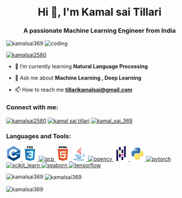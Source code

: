 <h1 align="center">Hi 👋, I'm Kamal sai Tillari</h1>
<h3 align="center">A passionate Machine Learning Engineer from India</h3>
<img align="right" alt="coding" width="400" src="https://media.licdn.com/dms/image/sync/D5627AQFdpwZ5DmRJow/articleshare-shrink_800/0/1711970569877?e=2147483647&v=beta&t=bfKIhksi5K0tlHTHvLAYWMSVpdCe-Oco-xZoS2sC9n4">
<p align="left"> <img src="https://komarev.com/ghpvc/?username=kamalsai369&label=Profile%20views&color=0e75b6&style=flat" alt="kamalsai369" /> </p>

<p align="left"> <a href="https://twitter.com/kamalsai2580" target="blank"><img src="https://img.shields.io/twitter/follow/kamalsai2580?logo=twitter&style=for-the-badge" alt="kamalsai2580" /></a> </p>

- 🌱 I’m currently learning **Natural Language Processing**

- 💬 Ask me about **Machine Learning , Deep Learning**

- 📫 How to reach me **tillarikamalsai@gmail.com**

<h3 align="left">Connect with me:</h3>
<p align="left">
<a href="https://twitter.com/kamalsai2580" target="blank"><img align="center" src="https://raw.githubusercontent.com/rahuldkjain/github-profile-readme-generator/master/src/images/icons/Social/twitter.svg" alt="kamalsai2580" height="30" width="40" /></a>
<a href="https://linkedin.com/in/kamal sai tillari" target="blank"><img align="center" src="https://raw.githubusercontent.com/rahuldkjain/github-profile-readme-generator/master/src/images/icons/Social/linked-in-alt.svg" alt="kamal sai tillari" height="30" width="40" /></a>
<a href="https://instagram.com/kamal_sai_369" target="blank"><img align="center" src="https://raw.githubusercontent.com/rahuldkjain/github-profile-readme-generator/master/src/images/icons/Social/instagram.svg" alt="kamal_sai_369" height="30" width="40" /></a>
</p>

<h3 align="left">Languages and Tools:</h3>
<p align="left"> <a href="https://www.w3schools.com/cpp/" target="_blank" rel="noreferrer"> <img src="https://raw.githubusercontent.com/devicons/devicon/master/icons/cplusplus/cplusplus-original.svg" alt="cplusplus" width="40" height="40"/> </a> <a href="https://www.w3schools.com/css/" target="_blank" rel="noreferrer"> <img src="https://raw.githubusercontent.com/devicons/devicon/master/icons/css3/css3-original-wordmark.svg" alt="css3" width="40" height="40"/> </a> <a href="https://cloud.google.com" target="_blank" rel="noreferrer"> <img src="https://www.vectorlogo.zone/logos/google_cloud/google_cloud-icon.svg" alt="gcp" width="40" height="40"/> </a> <a href="https://www.w3.org/html/" target="_blank" rel="noreferrer"> <img src="https://raw.githubusercontent.com/devicons/devicon/master/icons/html5/html5-original-wordmark.svg" alt="html5" width="40" height="40"/> </a> <a href="https://www.java.com" target="_blank" rel="noreferrer"> <img src="https://raw.githubusercontent.com/devicons/devicon/master/icons/java/java-original.svg" alt="java" width="40" height="40"/> </a> <a href="https://opencv.org/" target="_blank" rel="noreferrer"> <img src="https://www.vectorlogo.zone/logos/opencv/opencv-icon.svg" alt="opencv" width="40" height="40"/> </a> <a href="https://pandas.pydata.org/" target="_blank" rel="noreferrer"> <img src="https://raw.githubusercontent.com/devicons/devicon/2ae2a900d2f041da66e950e4d48052658d850630/icons/pandas/pandas-original.svg" alt="pandas" width="40" height="40"/> </a> <a href="https://www.python.org" target="_blank" rel="noreferrer"> <img src="https://raw.githubusercontent.com/devicons/devicon/master/icons/python/python-original.svg" alt="python" width="40" height="40"/> </a> <a href="https://pytorch.org/" target="_blank" rel="noreferrer"> <img src="https://www.vectorlogo.zone/logos/pytorch/pytorch-icon.svg" alt="pytorch" width="40" height="40"/> </a> <a href="https://scikit-learn.org/" target="_blank" rel="noreferrer"> <img src="https://upload.wikimedia.org/wikipedia/commons/0/05/Scikit_learn_logo_small.svg" alt="scikit_learn" width="40" height="40"/> </a> <a href="https://seaborn.pydata.org/" target="_blank" rel="noreferrer"> <img src="https://seaborn.pydata.org/_images/logo-mark-lightbg.svg" alt="seaborn" width="40" height="40"/> </a> <a href="https://www.tensorflow.org" target="_blank" rel="noreferrer"> <img src="https://www.vectorlogo.zone/logos/tensorflow/tensorflow-icon.svg" alt="tensorflow" width="40" height="40"/> </a> </p>

<p><img align="left" src="https://github-readme-stats.vercel.app/api/top-langs?username=kamalsai369&show_icons=true&locale=en&layout=compact" alt="kamalsai369" /></p>

<p>&nbsp;<img align="center" src="https://github-readme-stats.vercel.app/api?username=kamalsai369&show_icons=true&locale=en" alt="kamalsai369" /></p>

<p><img align="center" src="https://github-readme-streak-stats.herokuapp.com/?user=kamalsai369&" alt="kamalsai369" /></p>
